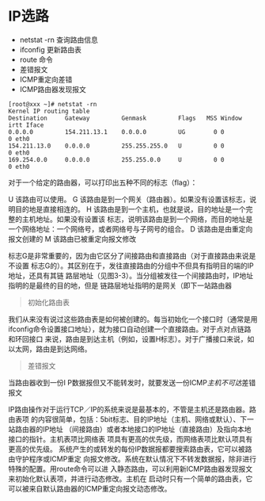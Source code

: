 # IP选路

- netstat -rn 查询路由信息
- ifconfig 更新路由表
- route 命令
- 差错报文
- ICMP重定向差错
- ICMP路由器发现报文

```log
[root@xxx ~]# netstat -rn
Kernel IP routing table
Destination     Gateway         Genmask         Flags   MSS Window  irtt Iface
0.0.0.0         154.211.13.1    0.0.0.0         UG        0 0          0 eth0
154.211.13.0    0.0.0.0         255.255.255.0   U         0 0          0 eth0
169.254.0.0     0.0.0.0         255.255.0.0     U         0 0          0 eth0
```

对于一个给定的路由器，可以打印出五种不同的标志（flag）：

U 该路由可以使用。
G 该路由是到一个网关（路由器）。如果没有设置该标志，说明目的地是直接相连的。
H 该路由是到一个主机，也就是说，目的地址是一个完整的主机地址。如果没有设置该
标志，说明该路由是到一个网络，而目的地址是一个网络地址：一个网络号，或者网络号与子网号的组合。
D 该路由是由重定向报文创建的
M 该路由已被重定向报文修改

标志G是非常重要的，因为由它区分了间接路由和直接路由（对于直接路由来说是不设置
标志G的）。其区别在于，发往直接路由的分组中不但具有指明目的端的IP地址，还具有其链
路层地址（见图3-3）。当分组被发往一个间接路由时，IP地址指明的是最终的目的地，但是
链路层地址指明的是网关（即下一站路由器

> 初始化路由表

我们从来没有说过这些路由表是如何被创建的。每当初始化一个接口时（通常是用
ifconfig命令设置接口地址），就为接口自动创建一个直接路由。对于点对点链路和环回接口
来说，路由是到达主机（例如，设置H标志）。对于广播接口来说，如以太网，路由是到达网络。

> 差错报文

当路由器收到一份I P数据报但又不能转发时，就要发送一份ICMP*主机不可达*差错报文

IP路由操作对于运行TCP／IP的系统来说是最基本的，不管是主机还是路由器。路由表项
的内容很简单，包括：5bit标志、目的IP地址（主机、网络或默认）、下一站路由器的IP地址
（间接路由）或者本地接口的IP地址（直接路由）及指向本地接口的指针。主机表项比网络表
项具有更高的优先级，而网络表项比默认项具有更高的优先级。
系统产生的或转发的每份IP数据报都要搜索路由表，它可以被路由守护程序或ICMP重定
向报文修改。系统在默认情况下不转发数据报，除非进行特殊的配置。用route命令可以进
入静态路由，可以利用新ICMP路由器发现报文来初始化默认表项，并进行动态修改。主机在
启动时只有一个简单的路由表，它可以被来自默认路由器的ICMP重定向报文动态修改。
